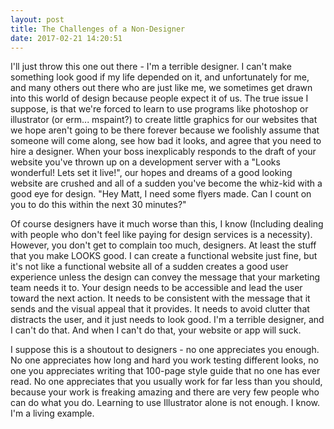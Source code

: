 ```yaml
---
layout: post
title: The Challenges of a Non-Designer
date: 2017-02-21 14:20:51
---
```


I'll just throw this one out there - I'm a terrible designer. I can't make something look good if my life depended on it, and unfortunately for me, and many others out there who are just like me, we sometimes get drawn into this world of design because people expect it of us. The true issue I suppose, is that we're forced to learn to use programs like photoshop or illustrator (or erm... mspaint?) to create little graphics for our websites that we hope aren't going to be there forever because we foolishly assume that someone will come along, see how bad it looks, and agree that you need to hire a designer. When your boss inexplicably responds to the draft of your website you've thrown up on a development server with a "Looks wonderful! Lets set it live!", our hopes and dreams of a good looking website are crushed and all of a sudden you've become the whiz-kid with a good eye for design. "Hey Matt, I need some flyers made. Can I count on you to do this within the next 30 minutes?" 

Of course designers have it much worse than this, I know (Including dealing with people who don't feel like paying for design services is a necessity). However, you don't get to complain too much, designers. At least the stuff that you make LOOKS good. I can create a functional website just fine, but it's not like a functional website all of a sudden creates a good user experience unless the design can convey the message that your marketing team needs it to. Your design needs to be accessible and lead the user toward the next action. It needs to be consistent with the message that it sends and the visual appeal that it provides. It needs to avoid clutter that distracts the user, and it just needs to look good. I'm a terrible designer, and I can't do that. And when I can't do that, your website or app will suck.

I suppose this is a shoutout to designers - no one appreciates you enough. No one appreciates how long and hard you work testing different looks, no one you appreciates writing that 100-page style guide that no one has ever read. No one appreciates that you usually work for far less than you should, because your work is freaking amazing and there are very few people who can do what you do. Learning to use Illustrator alone is not enough. I know. I'm a living example. 

